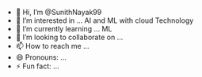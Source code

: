 - 👋 Hi, I’m @SunithNayak99
- 👀 I’m interested in ... AI and ML with cloud Technology
- 🌱 I’m currently learning ... ML
- 💞️ I’m looking to collaborate on ...
- 📫 How to reach me ...
- 😄 Pronouns: ...
- ⚡ Fun fact: ...

<!---
SunithNayak99/SunithNayak99 is a ✨ special ✨ repository because its `README.md` (this file) appears on your GitHub profile.
You can click the Preview link to take a look at your changes.
--->

